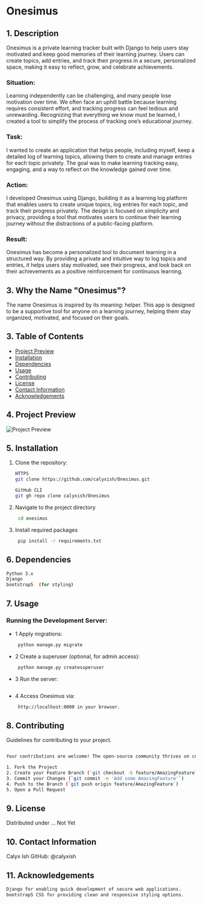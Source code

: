 # Onesimus
## 1. Description
Onesimus is a private learning tracker built with Django to help users stay motivated and keep good memories of their learning journey. Users can create topics, add entries, and track their progress in a secure, personalized space, making it easy to reflect, grow, and celebrate achievements.
### Situation:
Learning independently can be challenging, and many people lose motivation over time. We often face an uphill battle because learning requires consistent effort, and tracking progress can feel tedious and unrewarding. Recognizing that everything we know must be learned, I created a tool to simplify the process of tracking one’s educational journey.

### Task:
I wanted to create an application that helps people, including myself, keep a detailed log of learning topics, allowing them to create and manage entries for each topic privately. The goal was to make learning tracking easy, engaging, and a way to reflect on the knowledge gained over time.

### Action:
I developed Onesimus using Django, building it as a learning log platform that enables users to create unique topics, log entries for each topic, and track their progress privately. The design is focused on simplicity and privacy, providing a tool that motivates users to continue their learning journey without the distractions of a public-facing platform.

### Result:
Onesimus has become a personalized tool to document learning in a structured way. By providing a private and intuitive way to log topics and entries, it helps users stay motivated, see their progress, and look back on their achievements as a positive reinforcement for continuous learning.

## 3. Why the Name "Onesimus"?
The name Onesimus is inspired by its meaning: helper. This app is designed to be a supportive tool for anyone on a learning journey, helping them stay organized, motivated, and focused on their goals.


## 3. Table of Contents

- [Project Preview](#3-project-preview)
- [Installation](#4-installation)
- [Dependencies](#5-dependencies)
- [Usage](#6-usage)
- [Contributing](#7-contributing)
- [License](#8-license)
- [Contact Information](#9-contact-information)
- [Acknowledgements](#10-acknowledgements)

## 4. Project Preview

![Project Preview]()


## 5. Installation

1. Clone the repository:
   ```sh markdown
   HTTPS
   git clone https://github.com/calyxish/Onesimus.git

   GitHub CLI
   git gh repo clone calyxish/Onesimus

   ```
2. Navigate to the project directory
   ```sh
    cd onesimus
   ```
3. Install required packages
   ```sh markdown
    pip install -r requirements.txt
   ```

## 6. Dependencies
   ```sh markdown
   Python 3.x
   Django
   bootstrap5  (for styling)

   ```

## 7. Usage
### Running the Development Server:
- 1 Apply migrations:
   ```sh markdown
    python manage.py migrate
   ```
- 2 Create a superuser (optional, for admin access):
   ```sh markdown
    python manage.py createsuperuser
   ```
- 3 Run the server:
   ```sh markdown
   ```
- 4 Access Onesimus via:
   ```sh markdown
    http://localhost:8000 in your browser.
   ```




## 8. Contributing

Guidelines for contributing to your project.

```sh markdown

Your contributions are welcome! The open-source community thrives on collaboration. If you’re interested in improving Onesimus, please follow these steps:

1. Fork the Project
2. Create your Feature Branch (`git checkout -b feature/AmazingFeature`)
3. Commit your Changes (`git commit -m 'Add some AmazingFeature'`)
4. Push to the Branch (`git push origin feature/AmazingFeature`)
5. Open a Pull Request
```

## 9. License

Distributed under ... Not Yet

## 10. Contact Information
Calyx Ish
GitHub: @calyxish

## 11. Acknowledgements

```sh markdown
Django for enabling quick development of secure web applications.
bootstrap5 CSS for providing clean and responsive styling options.
```